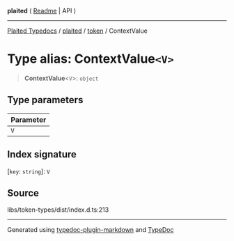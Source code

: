 **plaited** ( [Readme](../../README.md) \| API )

***

[Plaited Typedocs](../../../modules.md) / [plaited](../../modules.md) / [token](../README.md) / ContextValue

# Type alias: ContextValue`<V>`

> **ContextValue**\<`V`\>: `object`

## Type parameters

| Parameter |
| :------ |
| `V` |

## Index signature

 \[`key`: `string`\]: `V`

## Source

libs/token-types/dist/index.d.ts:213

***

Generated using [typedoc-plugin-markdown](https://www.npmjs.com/package/typedoc-plugin-markdown) and [TypeDoc](https://typedoc.org/)

